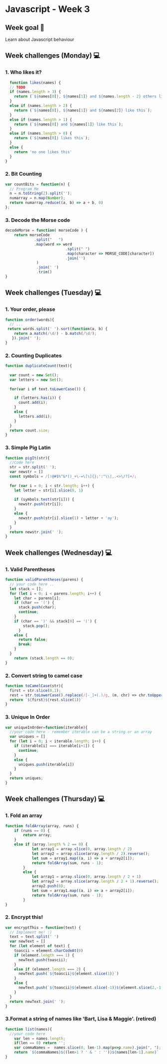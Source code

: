 # Javascript - Week 3

## Week goal 🏁
Learn about Javascript behaviour

## Week challenges (Monday) 💻

### 1. Who likes it? 

```javascript
  function likes(names) {
  // TODO
  if (names.length > 3) {
    return (`${names[0]}, ${names[1]} and ${names.length - 2} others like this` );
  }
  else if (names.length > 2) {
    return (`${names[0]}, ${names[1]} and ${names[2]} like this`);
  }
  else if (names.length > 1) {
    return (`${names[0]} and ${names[1]} like this`);
  }
  else if (names.length > 0) {
    return (`${names[0]} likes this`);
  }
  else {
    return 'no one likes this'
  }
}
```
### 2. Bit Counting

```javascript
var countBits = function(n) {
  // Program Me
  n = n.toString(2).split('');
  numarray = n.map(Number);
  return numarray.reduce((a, b) => a + b, 0)
};
```
### 3. Decode the Morse code

```javascript
decodeMorse = function( morseCode ) {
    return morseCode
             .split("   ")
             .map(word => word
                           .split(" ")
                           .map(character => MORSE_CODE[character])
                           .join('')
              )
              .join(' ')
              .trim()
}
```

## Week challenges (Tuesday) 💻

### 1. Your order, please

```javascript
function order(words){
  // ...
 return words.split(' ').sort(function(a, b) {
    return a.match(/\d/) - b.match(/\d/);
   }).join(' ');
}
```
### 2. Counting Duplicates
```javascript
function duplicateCount(text){
  
  var count = new Set();
  var letters = new Set(); 
  
  for(var i of text.toLowerCase()) {

    if (letters.has(i)) {
      count.add(i);
    }
    else {
      letters.add(i);
    }
  }
  return count.size;
}
```
### 3. Simple Pig Latin
```javascript
function pigIt(str){
  //Code here
  str = str.split(' ');
  var newstr = []
  const symbols = /[!@#$%^&*()_+\-=\[\]{};':"\\|,.<>\/?]+/;
  
  for (var i = 0; i < str.length; i++) {
    let letter = str[i].slice(0, 1)
    
    if (symbols.test(str[i])) {
      newstr.push(str[i]);
    }
    else {
      newstr.push(str[i].slice(1) + letter + 'ay');
    }
  } 
  return newstr.join(' ');
}
```

## Week challenges (Wednesday) 💻

### 1. Valid Parentheses
```javascript
function validParentheses(parens) {
  // your code here ..
  let stack = [];
  for (let i = 0; i < parens.length; i++) {
    let char = parens[i];
    if (char == '(') {
      stack.push(char);
      continue;
    }
    if (char == ')' && stack[0] == '(') {
        stack.pop();
      }
    else {
      return false;
      break;
    }
  }
    return (stack.length == 0);
}
```
### 2. Convert string to camel case
```javascript
function toCamelCase(str){
  first = str.slice(0,1);  
  rest = str.toLowerCase().replace(/[-_]+(.)/g, (m, chr) => chr.toUpperCase());
  return `${first}${rest.slice(1)}`
}
```
### 3. Unique In Order
```javascript
var uniqueInOrder=function(iterable){
  //your code here - remember iterable can be a string or an array
  var uniques = []
  for (let i = 0; i < iterable.length; i++) {
    if (iterable[i] === iterable[i+1]) {
      continue;
    }
    else {
      uniques.push(iterable[i])
    }
  }
  return uniques;
}
```

## Week challenges (Thursday) 💻
### 1. Fold an array
```javascript
function foldArray(array, runs) {   
	if (runs == 0) {
		return array;
	}
	else if (array.length % 2 == 0) {
			let array1 = array.slice(0, array.length / 2)
			let array2 = array.slice(array.length / 2).reverse();
			let sum = array1.map((a, i) => a + array2[i]);
			return foldArray(sum, runs - 1);
		}
		else {
			let array1 = array.slice(0, array.length / 2 + 1)
			let array2 = array.slice(array.length / 2 + 1).reverse();
			array2.push(0);
			let sum = array1.map((a, i) => a + array2[i]);
			return foldArray(sum, runs - 1); 
		}
}
```

### 2. Encrypt this!
```javascript
var encryptThis = function(text) {
  // Implement me! :)
  text = text.split(' ')
  var newText = []
  for (let element of text) {
    toascii = element.charCodeAt(0)
    if (element.length === 1) {
      newText.push(toascii);
    }
    else if (element.length === 2) {
      newText.push(`${toascii}${element.slice(1)}`)
    }
    else {
      newText.push(`${toascii}${element.slice(-1)}${element.slice(2,-1)}${element.slice(1,2)}`)
    } 
  }
  return newText.join(' ');
}
```

### 3.Format a string of names like 'Bart, Lisa & Maggie'. (retired)
```javascript
function list(names){
  //your code here
	var len = names.length;
	if(len == 0) return '';
	var commaNames =  names.slice(0, len-1).map(p=>p.name).join(", ");
	return `${commaNames}${(len>1 ? ' & ' : '')}${names[len-1].name}`
}
```